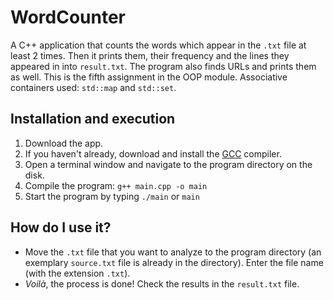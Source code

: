 # WordCounter
A C++ application that counts the words which appear in the `.txt` file at least 2 times. Then it prints them, their frequency and the lines they appeared in into `result.txt`. The program also finds URLs and prints them as well.
This is the fifth assignment in the OOP module. Associative containers used: `std::map` and `std::set`.

## Installation and execution
1. Download the app.
2. If you haven't already, download and install the [GCC](https://gcc.gnu.org/) compiler.
3. Open a terminal window and navigate to the program directory on the disk.
4. Compile the program: `g++ main.cpp -o main`
5. Start the program by typing `./main` or `main`

## How do I use it?
- Move the `.txt` file that you want to analyze to the program directory (an exemplary `source.txt`  file is already in the directory). Enter the file name (with the extension `.txt`).
- *Voilà*, the process is done! Check the results in the `result.txt` file.
